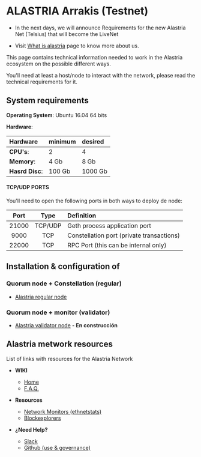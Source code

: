 # ALASTRIA Arrakis (Testnet) #

* In the next days, we will announce Requirements for the new Alastria Net (Telsius) that will become the LiveNet

* Visit [What is alastria](https://alastria.io/sobre_alastria) page to know more about us.

This page contains technical information needed to work in the Alastria ecosystem on the possible different ways.

You'll need at least a host/node to interact with the network, please read the technical requirements for it.

[//]: # ( Para ello, necesitarás como mínimo un nodo para poder intercatuar, ese nodo ha de tener por lo menos las siguientes especificaciones: )

## System requirements

**Operating System**: Ubuntu 16.04 64 bits

**Hardware**:

| Hardware | minimum | desired |
|:------- |:-------- |:---------|
| **CPU's**: | 2 |  4 |
| **Memory**: | 4 Gb |  8 Gb |
| **Hasrd Disc**: | 100 Gb |  1000 Gb |


#### TCP/UDP PORTS

You'll need to open the following ports in both ways to deploy de node:

[//]: # (También es necesario habilitar los siguientes puertos de E/S en la maquina en la que vamos a desplegar el nodo:)

| Port | Type | Definition |
|:------:|:-----:|:---------- |
|21000| TCP/UDP | Geth process application port |
|9000| TCP | Constellation port (private transactions)|
|22000| TCP | RPC Port (this can be internal only) |

## Installation & configuration of 

### Quorum node + Constellation (regular)

* [Alastria regular node](https://medium.com/@daniellalorenzo/creating-and-interacting-with-a-regular-node-in-alastria-9546ba38d263)

### Quorum node + monitor (validator)

* [Alastria validator node](https://medium.com/@marcos_26856/2e3185659a6) **- En construcción**

	
## Alastria metwork resources

[//]: # ( Aquí encontrarás una lista con enlaces a diferentes servicios de la red alastria, netstats, blockexplorers, etc. )

List of links with resources for the Alastria Network

* **WIKI**
	* [Home](https://github.com/alastria/alastria-node/wiki) 
	* [F.A.Q.](https://github.com/alastria/alastria-node/wiki/FAQ_INDEX_EN)

* **Resources**
	* [Network Monitors (ethnetstats)](https://github.com/alastria/alastria-node/wiki/Links)
	* [Blockexplorers](https://github.com/alastria/alastria-node/wiki/Links)

* **¿Need Help?**
	* [Slack](https://github.com/alastria/alastria-node/wiki/HELP)
	* [Github (use & governance)](https://github.com/alastria/alastria-node/wiki/HELP)

